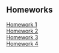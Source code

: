 ## Homeworks
[Homework 1](HW1.html)<br>
[Homework 2](HW2.html)<br>
[Homework 3](HW3.html)<br>
[Homework 4](HW4.html)
